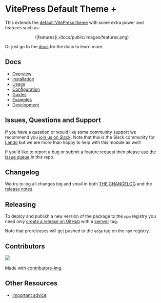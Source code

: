 # VitePress Default Theme +

This extends the [default VitePress theme](https://vitepress.dev/) with some extra power and features such as:

<div align="center">
![features](./docs/public/images/features.png)
</div>

Or just go to the [docs](https://vitepress-theme-default-plus.lando.dev) for the docs to learn more.

## Docs

* [Overview](https://vitepress-theme-default-plus.lando.dev/overview)
* [Installation](https://vitepress-theme-default-plus.lando.dev/install.html)
* [Usage](https://vitepress-theme-default-plus.lando.dev/usage.html)
* [Configuration](https://vitepress-theme-default-plus.lando.dev/config/config.html)
* [Guides](https://vitepress-theme-default-plus.lando.dev/guides.html)
* [Examples](https://github.com/lando/vitepress-theme-default-plus)
* [Development](https://vitepress-theme-default-plus.lando.dev/development.html)

## Issues, Questions and Support

If you have a question or would like some community support we recommend you [join us on Slack](https://launchpass.com/devwithlando). Note that this is the Slack community for [Lando](https://lando.dev) but we are more than happy to help with this module as well!

If you'd like to report a bug or submit a feature request then please [use the issue queue](https://github.com/lando/vitepress-theme-default-plus/issues/new/choose) in this repo.

## Changelog

We try to log all changes big and small in both [THE CHANGELOG](https://github.com/lando/vitepress-theme-default-plus/blob/main/CHANGELOG.md) and the [release notes](https://github.com/lando/vitepress-theme-default-plus/releases).

## Releasing

To deploy and publish a new version of the package to the `npm` registry you need only [create a release on GitHub](https://docs.github.com/en/repositories/releasing-projects-on-github/managing-releases-in-a-repository) with a [semver](https://semver.org) tag.

Note that prereleases will get pushed to the `edge` tag on the `npm` registry.

## Contributors

<a href="https://github.com/lando/vitepress-theme-default-plus/graphs/contributors">
  <img src="https://contrib.rocks/image?repo=lando/vitepress-theme-default-plus" />
</a>

Made with [contributors-img](https://contrib.rocks).

## Other Resources

* [Important advice](https://www.youtube.com/watch?v=WA4iX5D9Z64)
